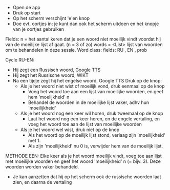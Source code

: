  - Open de app
 - Druk op start
 - Op het scherm verschijnt \'e\'en knop
 - Doe evt. oortjes in: je kunt dan ook het scherm uitdoen en het knopje van je oortjes gebruiken

Fields: n = het aantal keren dat je een woord niet moeilijk vindt voordat hij van de moeilijke
            lijst af gaat. (n = 3 of zo)
        words = <List<Word>> lijst van woorden om te behandelen in deze sessie.
            Word class: fields: RU <str>, EN <str>, prob <int>

Cycle RU-EN:
 - Hij zegt een Russisch woord, Google TTS
 - Hij zegt het Russische woord, WIKT
 - Na een tijdje zegt hij het engelse woord, Google TTS
 Druk op de knop:
   - Als je het woord niet wist of moeilijk vond, druk eenmaal op de knop
     - Voeg het woord toe aan een lijst van moeilijke woorden, en geef hem 'moelijkheid' n
     - Behandel de woorden in de moeilijke lijst vaker, adhv hun 'moeilijkheid'
   - Als je het woord nog een keer wil horen, druk tweemaal op de knop
     - Laat het woord nog een keer horen, en de engele vertaling, en voeg het woord
       toe aan de lijst van moeilijke woorden
   - Als je het woord wel wist, druk niet op de knop
     - Als het woord op de moeilijk lijst stond, verlaag zijn 'moeilijkheid' met 1.
     - Als zijn 'moeilijkheid' nu 0 is, verwijder hem van de moeilijk lijst.

METHODE EEN:
    Elke keer als je het woord moeilijk vindt, voeg toe aan lijst met moeilijke woorden en geef het
    woord 'moeilijkheid' n (= bijv. 3). Deze woorden worden vaker behandeld.

- Je kan aanzetten dat hij op het scherm ook de russische woorden laat zien, en daarna de vertaling